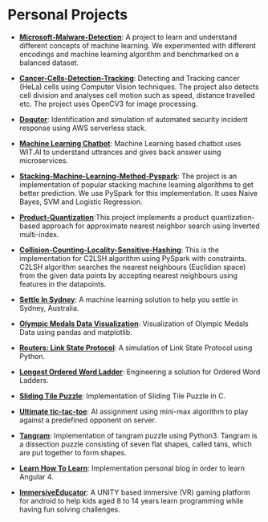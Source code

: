 # Personal Projects

* **[Microsoft-Malware-Detection](https://jatin7gupta.github.io/Microsoft-Malware-Detection/)**: A project to learn and understand different concepts of machine learning. We experimented with different encodings and machine learning algorithm and benchmarked on a balanced dataset.

* **[Cancer-Cells-Detection-Tracking](https://jatin7gupta.github.io/Cancer-Cells-Detection-Tracking/)**: Detecting and Tracking cancer (HeLa) cells using Computer Vision techniques. The project also detects cell division and analyses cell motion such as speed, distance travelled etc. The project uses OpenCV3 for image processing.

* **[Doqutor](https://doqutor.github.io/doqutor-core/)**: Identification and simulation of automated security incident response using AWS serverless stack.

* **[Machine Learning Chatbot](https://github.com/jatin7gupta/machine_learning_chatbot)**: Machine Learning based chatbot uses WIT.AI to understand uttrances and gives back answer using microservices.

 * **[Stacking-Machine-Learning-Method-Pyspark](https://jatin7gupta.github.io/Stacking-Machine-Learning-Method-Pyspark/)**: The project is an implementation of popular stacking machine learning algorithms to get better prediction. We use PySpark for this implementation. It uses Naive Bayes, SVM and Logistic Regression.

 * **[Product-Quantization](https://jatin7gupta.github.io/Product-Quantization/)**:This project implements a product quantization-based approach for approximate nearest neighbor search using Inverted multi-index.
 
 * **[Collision-Counting-Locality-Sensitive-Hashing](https://jatin7gupta.github.io/Collision-Counting-Locality-Sensitive-Hashing/)**: This is the implementation for C2LSH algorithm using PySpark with constraints. C2LSH algorithm searches the nearest neighbours (Euclidian space) from the given data points by accepting nearest neighbours using features in the datapoints.
 
 
 * **[Settle In Sydney](https://jatin7gupta.github.io/Settle-In-Sydney/)**: A machine learning solution to help you settle in Sydney, Australia.
 
 * **[Olympic Medals Data Visualization](https://jatin7gupta.github.io/Olympic_Medals_Data_Visualization/)**: Visualization of Olympic Medals Data using pandas and matplotlib.
 
 * **[Routers: Link State Protocol](https://jatin7gupta.github.io/Routers-Link-State-Protocol/)**: A simulation of Link State Protocol using Python.

 
 * **[Longest Ordered Word Ladder](https://jatin7gupta.github.io/Longest-Ordered-Word-Ladder/)**: Engineering a solution for Ordered Word Ladders.
 
 * **[Sliding Tile Puzzle](https://jatin7gupta.github.io/Sliding-Tile-Puzzle/)**: Implementation of Sliding Tile Puzzle in C.
 
 
 * **[Ultimate tic-tac-toe](https://jatin7gupta.github.io/Ultimate-tic-tac-toe/)**: AI assignment using mini-max algorithm to play against a predefined opponent on server.
 
 * **[Tangram](https://jatin7gupta.github.io/Tangram/)**: Implementation of tangram puzzle using Python3. Tangram is a dissection puzzle consisting of seven flat shapes, called tans, which are put together to form shapes.
 
  * **[Learn How To Learn](https://github.com/jatin7gupta/Learn-How-To-Learn)**: Implementation personal blog in order to learn Angular 4.
  
* **[ImmersiveEducator](https://jatin7gupta.github.io/imedu.github.io/)**: A UNITY based immersive (VR) gaming platform for android to help kids aged 8 to 14 years learn programming while having fun solving challenges.
 
